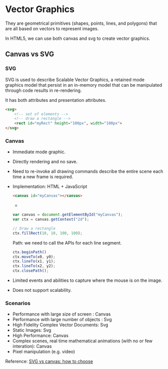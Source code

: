 # Vector Graphics
They are geometrical primitives (shapes, points, lines, and polygons) that are all based on vectors to represent images.

In HTML5, we can use both canvas and svg to create vector graphics.

## Canvas vs SVG
### SVG
SVG is used to describe Scalable Vector Graphics, a retained mode graphics model that persist in an in-memory model that can be manipulated through code results in re-rendering.

It has both attributes and presentation attributes.

``` html
<svg>
	<!-- set of elements -->
	<!-- draw a rectangle -->
	<rect id="myRect" height="100px", width="100px">
</svg>
```

### Canvas
*  Immediate mode graphic. 
*  Directly rendering and no save. 
*  Need to re-invoke all drawing commands describe the entire scene each time a new frame is required.
*  Implementation: HTML + JavaScript

    ``` html
    <canvas id="myCanvas"></canvas>
    ```
    +
    
    ``` javascript
    var canvas = document.getElementById("myCanvas");
    var ctx = canvas.getContext("2d");
    
    // Draw a rectangle
    ctx.fillRect(10, 10, 100, 100);
    ```
    
    Path: we need to call the APIs for each line segment.
        
    ``` javascript
    ctx.beginPath()
    ctx.moveTo(x0, y0);
    ctx.lineTo(x1, y1);
    ctx.lineTo(x2, y2);
    ctx.closePath();
    ```

*  Limited events and abilities to capture where the mouse is on the image.
*  Does not support scalability.

### Scenarios
*  Performance with large size of screen : Canvas
*  Performance with large number of objects : Svg
*  High Fidelity Complex Vector Documents: Svg
*  Static Images: Svg
*  High Performance: Canvas
*  Complex scenes, real time mathematical animations (with no or few interation): Canvas
*  Pixel manipulation (e.g. video)

Reference: [SVG vs canvas: how to choose](http://msdn.microsoft.com/en-us/library/ie/gg193983.aspx)